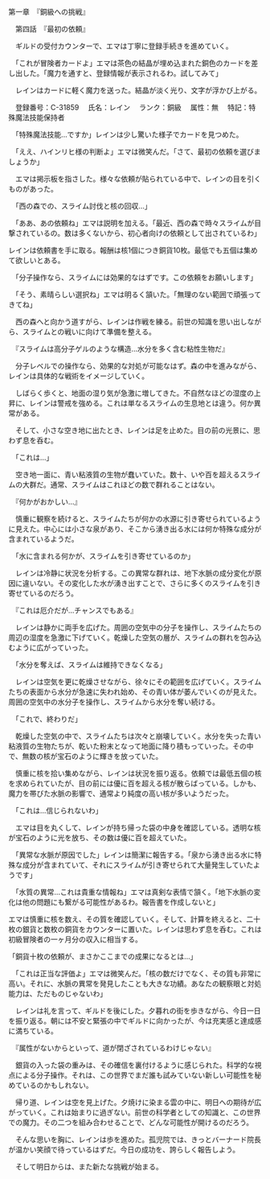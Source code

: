 第一章　『銅級への挑戦』

　第四話　『最初の依頼』

　ギルドの受付カウンターで、エマは丁寧に登録手続きを進めていく。

　「これが冒険者カードよ」エマは茶色の結晶が埋め込まれた銅色のカードを差し出した。「魔力を通すと、登録情報が表示されるわ。試してみて」

　レインはカードに軽く魔力を送った。結晶が淡く光り、文字が浮かび上がる。

　登録番号：C-31859
　氏名：レイン
　ランク：銅級
　属性：無
　特記：特殊魔法技能保持者

　「特殊魔法技能...ですか」レインは少し驚いた様子でカードを見つめた。

　「ええ、ハインリヒ様の判断よ」エマは微笑んだ。「さて、最初の依頼を選びましょうか」

　エマは掲示板を指さした。様々な依頼が貼られている中で、レインの目を引くものがあった。

　「西の森での、スライム討伐と核の回収...」

　「ああ、あの依頼ね」エマは説明を加える。「最近、西の森で時々スライムが目撃されているの。数は多くないから、初心者向けの依頼として出されているわ」

レインは依頼書を手に取る。報酬は核1個につき銅貨10枚。最低でも五個は集めて欲しいとある。

　「分子操作なら、スライムには効果的なはずです。この依頼をお願いします」

　「そう、素晴らしい選択ね」エマは明るく頷いた。「無理のない範囲で頑張ってきてね」

　西の森へと向かう道すがら、レインは作戦を練る。前世の知識を思い出しながら、スライムとの戦いに向けて準備を整える。

　『スライムは高分子ゲルのような構造...水分を多く含む粘性生物だ』

　分子レベルでの操作なら、効果的な対処が可能なはず。森の中を進みながら、レインは具体的な戦術をイメージしていく。

　しばらく歩くと、地面の湿り気が急激に増してきた。不自然なほどの湿度の上昇に、レインは警戒を強める。これは単なるスライムの生息地とは違う。何か異常がある。

　そして、小さな空き地に出たとき、レインは足を止めた。目の前の光景に、思わず息を呑む。

　「これは...」

　空き地一面に、青い粘液質の生物が蠢いていた。数十、いや百を超えるスライムの大群だ。通常、スライムはこれほどの数で群れることはない。

　『何かがおかしい...』

　慎重に観察を続けると、スライムたちが何かの水源に引き寄せられているように見えた。中心には小さな泉があり、そこから湧き出る水には何か特殊な成分が含まれているようだ。

　「水に含まれる何かが、スライムを引き寄せているのか」

　レインは冷静に状況を分析する。この異常な群れは、地下水脈の成分変化が原因に違いない。その変化した水が湧き出すことで、さらに多くのスライムを引き寄せているのだろう。

　『これは厄介だが...チャンスでもある』

　レインは静かに両手を広げた。周囲の空気中の分子を操作し、スライムたちの周辺の湿度を急激に下げていく。乾燥した空気の層が、スライムの群れを包み込むように広がっていった。

　「水分を奪えば、スライムは維持できなくなる」

　レインは空気を更に乾燥させながら、徐々にその範囲を広げていく。スライムたちの表面から水分が急速に失われ始め、その青い体が萎んでいくのが見えた。周囲の空気中の水分子を操作し、スライムから水分を奪い続ける。

　「これで、終わりだ」

　乾燥した空気の中で、スライムたちは次々と崩壊していく。水分を失った青い粘液質の生物たちが、乾いた粉末となって地面に降り積もっていった。その中で、無数の核が宝石のように輝きを放っていた。

　慎重に核を拾い集めながら、レインは状況を振り返る。依頼では最低五個の核を求められていたが、目の前には優に百を超える核が散らばっている。しかも、魔力を帯びた水脈の影響で、通常より純度の高い核が多いようだった。

　「これは...信じられないわ」

　エマは目を丸くして、レインが持ち帰った袋の中身を確認している。透明な核が宝石のように光を放ち、その数は優に百を超えていた。

　「異常な水脈が原因でした」レインは簡潔に報告する。「泉から湧き出る水に特殊な成分が含まれていて、それにスライムが引き寄せられて大量発生していたようです」

　「水質の異常...これは貴重な情報ね」エマは真剣な表情で頷く。「地下水脈の変化は他の問題にも繋がる可能性があるわ。報告書を作成しないと」

エマは慎重に核を数え、その質を確認していく。そして、計算を終えると、二十枚の銀貨と数枚の銅貨をカウンターに置いた。レインは思わず息を呑む。これは初級冒険者の一ヶ月分の収入に相当する。

「銅貨十枚の依頼が、まさかここまでの成果になるとは...」

　「これは正当な評価よ」エマは微笑んだ。「核の数だけでなく、その質も非常に高い。それに、水脈の異常を発見したことも大きな功績。あなたの観察眼と対処能力は、ただものじゃないわ」

　レインは礼を言って、ギルドを後にした。夕暮れの街を歩きながら、今日一日を振り返る。朝には不安と緊張の中でギルドに向かったが、今は充実感と達成感に満ちている。

　『属性がないからといって、道が閉ざされているわけじゃない』

　銀貨の入った袋の重みは、その確信を裏付けるように感じられた。科学的な視点による分子操作。それは、この世界でまだ誰も試みていない新しい可能性を秘めているのかもしれない。

　帰り道、レインは空を見上げた。夕焼けに染まる雲の中に、明日への期待が広がっていく。これは始まりに過ぎない。前世の科学者としての知識と、この世界での魔力。その二つを組み合わせることで、どんな可能性が開けるのだろう。

　そんな思いを胸に、レインは歩を進めた。孤児院では、きっとバーナード院長が温かい笑顔で待っているはずだ。今日の成功を、誇らしく報告しよう。

　そして明日からは、また新たな挑戦が始まる。